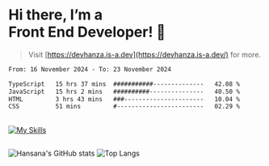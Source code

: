 # Hi there, I’m a<br>Front End Developer! 👋
> Visit [https://devhanza.is-a.dev](https://devhanza.is-a.dev/) for more.

<!--START_SECTION:waka-->

```txt
From: 16 November 2024 - To: 23 November 2024

TypeScript   15 hrs 37 mins  ###########--------------   42.08 %
JavaScript   15 hrs 2 mins   ##########---------------   40.50 %
HTML         3 hrs 43 mins   ###----------------------   10.04 %
CSS          51 mins         #------------------------   02.29 %
```

<!--END_SECTION:waka-->

##
[![My Skills](https://skillicons.dev/icons?i=html,css,js,tailwind,sass,bootstrap,ts,angular,nodejs,express,py,wordpress,figma,ps)](https://hansana.is-a.dev)
##
![Hansana's GitHub stats](https://github-readme-stats.vercel.app/api?username=DevHanza\&hide=issues\&show_icons=true&theme=dark)
![Top Langs](https://github-readme-stats.vercel.app/api/top-langs/?username=DevHanza\&layout=compact&theme=dark)


